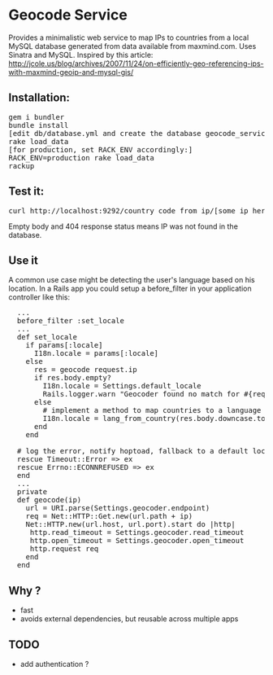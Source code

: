 # Geocode Service

Provides a minimalistic web service to map IPs to countries from a local MySQL database generated from data available from maxmind.com. Uses Sinatra and MySQL. Inspired by this article: http://jcole.us/blog/archives/2007/11/24/on-efficiently-geo-referencing-ips-with-maxmind-geoip-and-mysql-gis/

## Installation:

<pre>
gem i bundler
bundle install
[edit db/database.yml and create the database geocode_service]
rake load_data
[for production, set RACK_ENV accordingly:]
RACK_ENV=production rake load_data
rackup
</pre>

## Test it:

<pre>
curl http://localhost:9292/country_code_from_ip/[some ip here]
</pre>

Empty body and 404 response status means IP was not found in the database.

## Use it

A common use case might be detecting the user's language based on his location. In a Rails app you could setup a before_filter in your
application controller like this:

<pre>
  ...
  before_filter :set_locale
  ...
  def set_locale
    if params[:locale]
      I18n.locale = params[:locale]
    else
      res = geocode request.ip
      if res.body.empty?
        I18n.locale = Settings.default_locale
        Rails.logger.warn "Geocoder found no match for #{request.ip}, falling back to default locale (#{Settings.default_locale})"
      else
        # implement a method to map countries to a language
        I18n.locale = lang_from_country(res.body.downcase.to_sym)
      end
    end

  # log the error, notify hoptoad, fallback to a default locale etc..  
  rescue Timeout::Error => ex
  rescue Errno::ECONNREFUSED => ex
  end
  ...
  private
  def geocode(ip)
    url = URI.parse(Settings.geocoder.endpoint)
    req = Net::HTTP::Get.new(url.path + ip)
    Net::HTTP.new(url.host, url.port).start do |http|
     http.read_timeout = Settings.geocoder.read_timeout
     http.open_timeout = Settings.geocoder.open_timeout
     http.request req
    end
  end  
</pre>

## Why ?

* fast
* avoids external dependencies, but reusable across multiple apps

## TODO

* add authentication ?